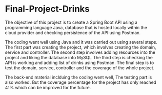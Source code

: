 # Final-Project-Drinks
The objective of this project is to create a Spring Boot API using a programming language Java, database that is hosted locally within the cloud provider and checking persistence of the API using Postman. 

The coding went well using Java and it was carried out using several steps.
The first part was creating the project, which involves creating the domain, service and controller.
The second step involves adding resources into the project and liking the database into MySQL
The third step is checking the API is working and adding list of drinks using Postman.
The final step is to test the domain, service, controller and the coverage of the whole project.

The back-end material inclduing the coding went well, The testing part is also worked. But the coverage percentage for the project has only reached 41% which can be improved for the future. 





